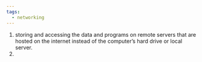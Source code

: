 ```yaml
---
tags:
  - networking
---
```

1. storing and accessing the data and programs on remote servers that are hosted on the internet instead of the computer’s hard drive or local server.
2. 